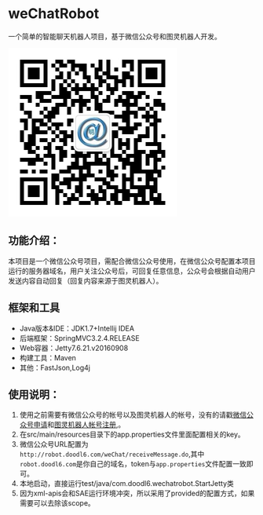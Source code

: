 # weChatRobot
一个简单的智能聊天机器人项目，基于微信公众号和图灵机器人开发。

![qrcode](src/main/webapp/images/qrcode.jpg "扫码关注，体验智能机器人")

## 功能介绍：
  本项目是一个微信公众号项目，需配合微信公众号使用，在微信公众号配置本项目运行的服务器域名，用户关注公众号后，可回复任意信息，公众号会根据自动用户发送内容自动回复（回复内容来源于图灵机器人）。
  
## 框架和工具
+ Java版本&IDE：JDK1.7+Intellij IDEA
+ 后端框架：SpringMVC3.2.4.RELEASE
+ Web容器：Jetty7.6.21.v20160908
+ 构建工具：Maven
+ 其他：FastJson,Log4j

## 使用说明：
1. 使用之前需要有微信公众号的帐号以及图灵机器人的帐号，没有的请戳[微信公众号申请](https://mp.weixin.qq.com/cgi-bin/readtemplate?t=register/step1_tmpl&lang=zh_CN)和[图灵机器人帐号注册](http://tuling123.com/register/email.jhtml),。
2. 在src/main/resources目录下的app.properties文件里面配置相关的key。
3. 微信公众号URL配置为`http://robot.doodl6.com/weChat/receiveMessage.do`,其中`robot.doodl6.com`是你自己的域名，token与`app.properties`文件配置一致即可。
4. 本地启动，直接运行test/java/com.doodl6.wechatrobot.StartJetty类
5. 因为xml-apis会和SAE运行环境冲突，所以采用了provided的配置方式，如果需要可以去除该scope。
